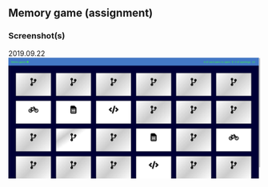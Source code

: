 ## Memory game (assignment)

### Screenshot(s)
2019.09.22
![Memo-game-page](/static/images/memo_game_screenshot_cards.png "Memo game screenshot - cards")

